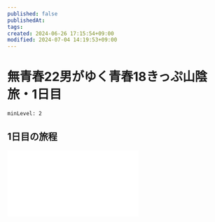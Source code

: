 ```yaml
---
published: false
publishedAt: 
tags: 
created: 2024-06-26 17:15:54+09:00
modified: 2024-07-04 14:19:53+09:00
---
```


# 無青春22男がゆく青春18きっぷ山陰旅・1日目

```table-of-contents
minLevel: 2
```

## 1日目の旅程

![1日目の旅程](./route.json)
